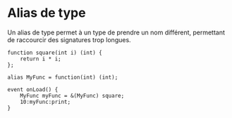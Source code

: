 # Alias de type

Un alias de type permet à un type de prendre un nom différent, permettant de raccourcir des signatures trop longues.

```grimoire
function square(int i) (int) {
	return i * i;
};

alias MyFunc = function(int) (int);

event onLoad() {
    MyFunc myFunc = &(MyFunc) square;
	10:myFunc:print;
}
```